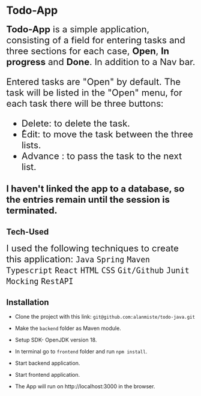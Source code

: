 # Todo-App

<font size="5">**Todo-App** is a simple application, consisting of a field for entering tasks and three sections for each case, **Open**, **In progress** and **Done**. In addition to a Nav bar.

Entered tasks are "Open" by default. The task will be listed in the "Open" menu, for each task there will be three buttons:
- Delete: to delete the task.
- ُEdit: to move the task between the three lists.
- Advance : to pass the task to the next list.

I haven't linked the app to a database, so the entries remain until the session is terminated.
</font>
---
## Tech-Used

<font size="5">I used the following techniques to create this application:
`Java` `Spring` `Maven` `Typescript` `React` `HTML` `CSS` `Git/Github` `Junit` `Mocking` `RestAPI`
</font>

## Installation

- Clone the project with this link: 
    `git@github.com:alanmiste/todo-java.git`

- Make the `backend` folder as Maven module.

- Setup SDK- OpenJDK version 18.

- In terminal go to `frontend` folder and run `npm install`.

- Start backend application.

- Start frontend application.

- The App will run on http://localhost:3000 in the browser.
